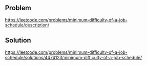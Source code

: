 ## Problem
https://leetcode.com/problems/minimum-difficulty-of-a-job-schedule/description/

## Solution
https://leetcode.com/problems/minimum-difficulty-of-a-job-schedule/solutions/4474123/minimum-difficulty-of-a-job-schedule/